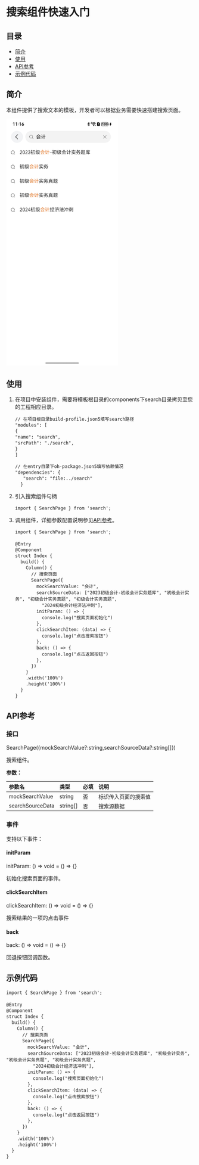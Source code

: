 # 搜索组件快速入门

## 目录

- [简介](#简介)
- [使用](#使用)
- [API参考](#API参考)
- [示例代码](#示例代码)

## 简介

本组件提供了搜索文本的模板，开发者可以根据业务需要快速搭建搜索页面。

<img src="./screenshot/0012.jpg" width="300">

## 使用

1. 在项目中安装组件，需要将模板根目录的components下search目录拷贝至您的工程相应目录。
    ```
   // 在项目根目录build-profile.json5填写search路径
   "modules": [
   {
   "name": "search",
   "srcPath": "./search",
   }
   ]
   ```
   ```
   // 在entry目录下oh-package.json5填写依赖情况
   "dependencies": {
      "search": "file:../search"
     }
   ```

2. 引入搜索组件句柄

   ```
   import { SearchPage } from 'search';
   ```
3. 调用组件，详细参数配置说明参见[API参考](#API参考)。

   ``` 
   import { SearchPage } from 'search';
   
   @Entry
   @Component
   struct Index {
     build() {
       Column() {
         // 搜索页面
         SearchPage({
           mockSearchValue: "会计",
           searchSourceData: ["2023初级会计-初级会计实务题库", "初级会计实务", "初级会计实务真题", "初级会计实务真题",
             "2024初级会计经济法冲刺"],
           initParam: () => {
             console.log("搜索页面初始化")
           },
           clickSearchItem: (data) => {
             console.log("点击搜索按钮")
           },
           back: () => {
             console.log("点击返回按钮")
           },
         })
       }
       .width('100%')
       .height('100%')
     }
   }
   ```

## API参考

### 接口

SearchPage({mockSearchValue?:string,searchSourceData?:string[]})

搜索组件。

**参数：**

| 参数名              | 类型       | 必填 | 说明         |
|:-----------------|:---------|:---|:-----------|
| mockSearchValue  | string   | 否  | 标识传入页面的搜索值 | | 否  | 传入页面的搜索值                                                                                                                          |
| searchSourceData | string[] | 否  | 搜索源数据      | | 否  | 搜索源数据                                                                                                                           |

### 事件

支持以下事件：

#### initParam

initParam: () => void = () => {}

初始化搜索页面的事件。

#### clickSearchItem

clickSearchItem: () => void = () => {}

搜索结果的一项的点击事件

#### back

back: () => void = () => {}

回退按钮回调函数。

## 示例代码

   ``` 
   import { SearchPage } from 'search';
   
   @Entry
   @Component
   struct Index {
     build() {
       Column() {
         // 搜索页面
         SearchPage({
           mockSearchValue: "会计",
           searchSourceData: ["2023初级会计-初级会计实务题库", "初级会计实务", "初级会计实务真题", "初级会计实务真题",
             "2024初级会计经济法冲刺"],
           initParam: () => {
             console.log("搜索页面初始化")
           },
           clickSearchItem: (data) => {
             console.log("点击搜索按钮")
           },
           back: () => {
             console.log("点击返回按钮")
           },
         })
       }
       .width('100%')
       .height('100%')
     }
   }
   ```
